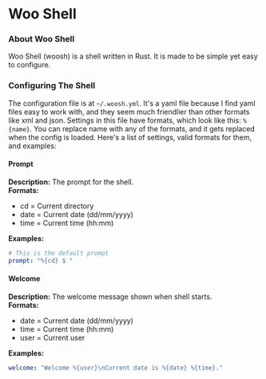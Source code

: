 # Woo Shell

### About Woo Shell
Woo Shell (woosh) is a shell written in Rust. It is made to be simple yet easy to configure.

### Configuring The Shell
The configuration file is at `~/.woosh.yml`. It's a yaml file because I find yaml files easy to work with, and they seem much friendlier than other formats like xml and json. Settings in this file have formats, which look like this: `%{name}`. You can replace name with any of the formats, and it gets replaced when the config is loaded. Here's a list of settings, valid formats for them, and examples:


#### Prompt
**Description:**
The prompt for the shell.
\
**Formats:**
- cd = Current directory
- date = Current date (dd/mm/yyyy)
- time = Current time (hh:mm)

**Examples:**
```yml
# This is the default prompt
prompt: "%{cd} $ "
```

#### Welcome
**Description:**
The welcome message shown when shell starts.
\
**Formats:**
- date = Current date (dd/mm/yyyy)
- time = Current time (hh:mm)
- user = Current user

**Examples:**
```yml
welcome: "Welcome %{user}\nCurrent date is %{date} %{time}."
```
